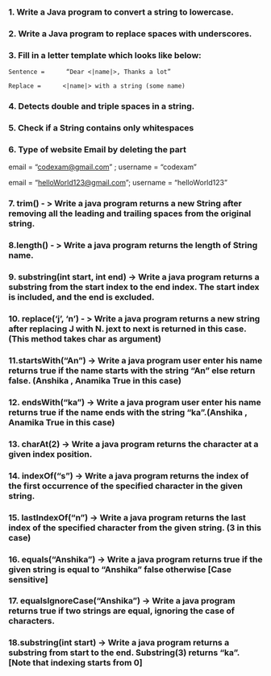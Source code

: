 ### 1. Write a Java program to convert a string to lowercase.


### 2. Write a Java program to replace spaces with underscores.


### 3. Fill in a letter template which looks like below:
    
    Sentence =      “Dear <|name|>, Thanks a lot” 
 
    Replace =      <|name|> with a string (some name)


### 4. Detects double and triple spaces in a string.


### 5. Check if a String contains only whitespaces


### 6. Type of website Email by deleting the part

email = “codexam@gmail.com” ; username = “codexam”

email = “helloWorld123@gmail.com”; username = “helloWorld123”


### 7. trim() - > Write a java program returns a new String after removing all the leading and trailing spaces from the original string.


### 8.length() - > Write a java program returns the length of String name.


### 9. substring(int start, int end) -> Write a java program returns a substring from the start index to the end index. The start index is included, and the end is excluded.


### 10. replace(‘j’, ‘n’) - > Write a java program returns a new string after replacing J with N. jext to next is returned in this case. (This method takes char as argument)


### 11.startsWith(“An”) -> Write a java program user enter his name returns true if the name starts with the string “An” else return false. (Anshika , Anamika True in this case) 


### 12. endsWith(“ka”) -> Write a java program user enter his name returns true if the name ends with the string “ka”.(Anshika , Anamika True in this case) 


### 13. charAt(2) -> Write a java program returns the character at a given index position. 


### 14. indexOf(“s”) -> Write a java program returns the index of the first occurrence of the specified character in the given string.


### 15. lastIndexOf(“n”) -> Write a java program returns the last index of the specified character from the given string. (3 in this case)


### 16. equals(“Anshika”) -> Write a java program returns true if the given string is equal to “Anshika” false otherwise [Case sensitive]


### 17. equalsIgnoreCase(“Anshika”) -> Write a java program returns true if two strings are equal, ignoring the case of characters.


### 18.substring(int start) -> Write a java program returns a substring from start to the end. Substring(3) returns “ka”. [Note that indexing starts from 0]